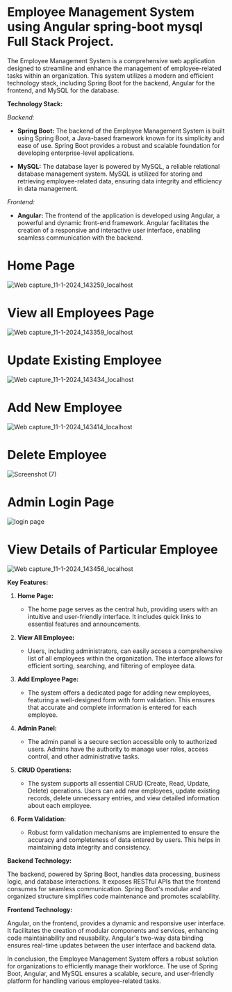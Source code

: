 # Employee Management System using Angular spring-boot mysql Full Stack Project.



The Employee Management System is a comprehensive web application designed to streamline and enhance the management of employee-related tasks within an organization. This system utilizes a modern and efficient technology stack, including Spring Boot for the backend, Angular for the frontend, and MySQL for the database.

**Technology Stack:**

*Backend:*
- **Spring Boot:** The backend of the Employee Management System is built using Spring Boot, a Java-based framework known for its simplicity and ease of use. Spring Boot provides a robust and scalable foundation for developing enterprise-level applications.

- **MySQL:** The database layer is powered by MySQL, a reliable relational database management system. MySQL is utilized for storing and retrieving employee-related data, ensuring data integrity and efficiency in data management.

*Frontend:*
- **Angular:** The frontend of the application is developed using Angular, a powerful and dynamic front-end framework. Angular facilitates the creation of a responsive and interactive user interface, enabling seamless communication with the backend.

# Home Page
![Web capture_11-1-2024_143259_localhost](https://github.com/adityasurya4103/employee-management-system-angular-spring-boot-mysql/assets/97177344/f76ac939-84aa-480a-adaa-5f5a8b70f143)

# View all Employees Page
![Web capture_11-1-2024_143359_localhost](https://github.com/adityasurya4103/employee-management-system-angular-spring-boot-mysql/assets/97177344/d4538054-d230-4faa-9313-d0af96e64bc9)

# Update Existing Employee
![Web capture_11-1-2024_143434_localhost](https://github.com/adityasurya4103/employee-management-system-angular-spring-boot-mysql/assets/97177344/ccd9a275-7629-4261-bc65-fba9495dd537)

# Add New Employee
![Web capture_11-1-2024_143414_localhost](https://github.com/adityasurya4103/employee-management-system-angular-spring-boot-mysql/assets/97177344/2e1d666e-56bd-4e51-9481-4833cfa8753d)

# Delete Employee
![Screenshot (7)](https://github.com/adityasurya4103/employee-management-system-angular-spring-boot-mysql/assets/97177344/bf9c27c3-bc9b-4e14-8018-4b767062ac33)

# Admin Login Page
![login page](https://github.com/adityasurya4103/employee-management-system-angular-spring-boot-mysql/assets/97177344/c5c9339e-50eb-44fb-8966-af47dec94405)


# View Details of Particular Employee
![Web capture_11-1-2024_143456_localhost](https://github.com/adityasurya4103/employee-management-system-angular-spring-boot-mysql/assets/97177344/b86ad143-b360-4760-962a-f8e36f3bcab8)



**Key Features:**

1. **Home Page:**
   - The home page serves as the central hub, providing users with an intuitive and user-friendly interface. It includes quick links to essential features and announcements.

2. **View All Employee:**
   - Users, including administrators, can easily access a comprehensive list of all employees within the organization. The interface allows for efficient sorting, searching, and filtering of employee data.

3. **Add Employee Page:**
   - The system offers a dedicated page for adding new employees, featuring a well-designed form with form validation. This ensures that accurate and complete information is entered for each employee.

4. **Admin Panel:**
   - The admin panel is a secure section accessible only to authorized users. Admins have the authority to manage user roles, access control, and other administrative tasks.

5. **CRUD Operations:**
   - The system supports all essential CRUD (Create, Read, Update, Delete) operations. Users can add new employees, update existing records, delete unnecessary entries, and view detailed information about each employee.

6. **Form Validation:**
   - Robust form validation mechanisms are implemented to ensure the accuracy and completeness of data entered by users. This helps in maintaining data integrity and consistency.

**Backend Technology:**

The backend, powered by Spring Boot, handles data processing, business logic, and database interactions. It exposes RESTful APIs that the frontend consumes for seamless communication. Spring Boot's modular and organized structure simplifies code maintenance and promotes scalability.

**Frontend Technology:**

Angular, on the frontend, provides a dynamic and responsive user interface. It facilitates the creation of modular components and services, enhancing code maintainability and reusability. Angular's two-way data binding ensures real-time updates between the user interface and backend data.

In conclusion, the Employee Management System offers a robust solution for organizations to efficiently manage their workforce. The use of Spring Boot, Angular, and MySQL ensures a scalable, secure, and user-friendly platform for handling various employee-related tasks.





